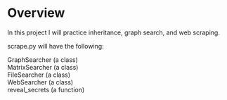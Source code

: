 # Overview
In this project I will practice inheritance, graph search, and web scraping.

scrape.py will have the following:

GraphSearcher (a class)\
MatrixSearcher (a class)\
FileSearcher (a class)\
WebSearcher (a class)\
reveal_secrets (a function)

